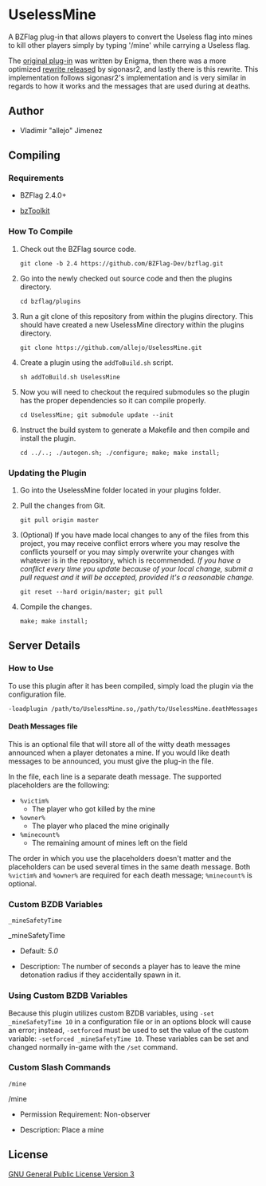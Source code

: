 UselessMine
===========

A BZFlag plug-in that allows players to convert the Useless flag into mines to kill other players simply by typing '/mine' while carrying a Useless flag.

The [original plug-in](http://forums.bzflag.org/viewtopic.php?f=79&t=10340&p=103683) was written by Enigma, then there was a more optimized [rewrite released](http://forums.bzflag.org/viewtopic.php?f=79&t=17630) by sigonasr2, and lastly there is this rewrite. This implementation follows sigonasr2's implementation and is very similar in regards to how it works and the messages that are used during at deaths.

Author
-------

- Vladimir "allejo" Jimenez

Compiling
---------

### Requirements

- BZFlag 2.4.0+

- [bzToolkit](https://github.com/allejo/bztoolkit/)

### How To Compile

1.  Check out the BZFlag source code.

    `git clone -b 2.4 https://github.com/BZFlag-Dev/bzflag.git`

2.  Go into the newly checked out source code and then the plugins directory.

    `cd bzflag/plugins`

3.  Run a git clone of this repository from within the plugins directory. This should have created a new UselessMine directory within the plugins directory.

    `git clone https://github.com/allejo/UselessMine.git`

4.  Create a plugin using the `addToBuild.sh` script.

    `sh addToBuild.sh UselessMine`

5.  Now you will need to checkout the required submodules so the plugin has the proper dependencies so it can compile properly.

    `cd UselessMine; git submodule update --init`

6.  Instruct the build system to generate a Makefile and then compile and install the plugin.

    `cd ../..; ./autogen.sh; ./configure; make; make install;`
    
### Updating the Plugin

1.  Go into the UselessMine folder located in your plugins folder.

2.  Pull the changes from Git.

    `git pull origin master`

3.  (Optional) If you have made local changes to any of the files from this project, you may receive conflict errors where you may resolve the conflicts yourself or you may simply overwrite your changes with whatever is in the repository, which is recommended. *If you have a conflict every time you update because of your local change, submit a pull request and it will be accepted, provided it's a reasonable change.*

    `git reset --hard origin/master; git pull`

4.  Compile the changes.

    `make; make install;`

Server Details
--------------

### How to Use

To use this plugin after it has been compiled, simply load the plugin via the configuration file.

`-loadplugin /path/to/UselessMine.so,/path/to/UselessMine.deathMessages`

#### Death Messages file

This is an optional file that will store all of the witty death messages announced when a player detonates a mine. If you would like death messages to be announced, you must give the plug-in the file.

In the file, each line is a separate death message. The supported placeholders are the following:

- `%victim%`
    - The player who got killed by the mine
- `%owner%`
    - The player who placed the mine originally
- `%minecount%`
    - The remaining amount of mines left on the field

The order in which you use the placeholders doesn't matter and the placeholders can be used several times in the same death message. Both `%victim%` and `%owner%` are required for each death message; `%minecount%` is optional.


### Custom BZDB Variables

    _mineSafetyTime

_mineSafetyTime

- Default: *5.0*

- Description: The number of seconds a player has to leave the mine detonation radius if they accidentally spawn in it.

### Using Custom BZDB Variables

Because this plugin utilizes custom BZDB variables, using `-set _mineSafetyTime 10` in a configuration file or in an options block will cause an error; instead, `-setforced` must be used to set the value of the custom variable: `-setforced _mineSafetyTime 10`. These variables can be set and changed normally in-game with the `/set` command.

### Custom Slash Commands

    /mine

/mine

- Permission Requirement: Non-observer

- Description: Place a mine

License
-------

[GNU General Public License Version 3](https://github.com/allejo/UselessMine/blob/master/LICENSE.md)